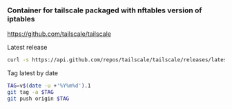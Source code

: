 ### Container for tailscale packaged with nftables version of iptables

https://github.com/tailscale/tailscale

Latest release

```bash
curl -s https://api.github.com/repos/tailscale/tailscale/releases/latest |grep tag_name | cut -d '"' -f 4 | tr -d 'v'
```

Tag latest by date

```bash
TAG=v$(date -u +'%Y%m%d').1
git tag -a $TAG
git push origin $TAG
```
